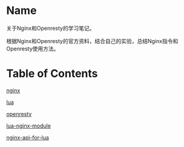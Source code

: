Name
====

关于Nginx和Openresty的学习笔记。

根据Nginx和Openresty的官方资料，结合自己的实验，总结Nginx指令和Openresty使用方法。

Table of Contents
=================

[nginx](./conf)

[lua](./lua)

[openresty](./openresty)

[lua-nginx-module](./openresty/lua-nginx-module)

[nginx-api-for-lua](./openresty/nginx-api-for-lua)
